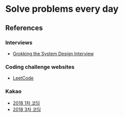 # Solve problems every day

## References

### Interviews

- [Grokking the System Design Interview](https://www.educative.io/collection/5668639101419520/5649050225344512)

### Coding challenge websites

- [LeetCode](https://leetcode.com)

### Kakao

- [2018 1차 코딩](http://tech.kakao.com/2017/09/27/kakao-blind-recruitment-round-1/)
- [2018 3차 코딩](http://tech.kakao.com/2017/11/14/kakao-blind-recruitment-round-3/)
